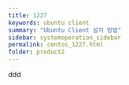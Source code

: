 ```yaml
---
title: 1227
keywords: ubuntu client
summary: "Ubuntu Client 설치 방법"
sidebar: systemoperation_sidebar
permalink: centos_1227.html
folder: product2
---
```



ddd
